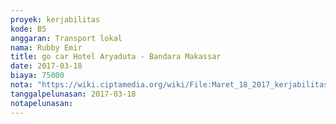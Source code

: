 ```yaml
---
proyek: kerjabilitas
kode: B5
anggaran: Transport lokal
nama: Rubby Emir
title: go car Hotel Aryaduta - Bandara Makassar
date: 2017-03-18
biaya: 75000
nota: "https://wiki.ciptamedia.org/wiki/File:Maret_18_2017_kerjabilitas_B5_gocar_hotel_aryaduta_bandara_makassar_rubby.png"
tanggalpelunasan: 2017-03-18
notapelunasan:
---
```

